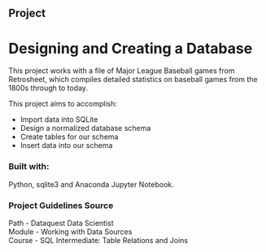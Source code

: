 ## Project
# Designing and Creating a Database

This project works with a file of Major League Baseball games from Retrosheet, which compiles detailed statistics on baseball games from the 1800s through to today.

This project aims to accomplish:
- Import data into SQLite
- Design a normalized database schema
- Create tables for our schema
- Insert data into our schema


### Built with:

Python, sqlite3 and Anaconda Jupyter Notebook.


### Project Guidelines Source

 Path - Dataquest Data Scientist\
 Module - Working with Data Sources\
 Course - SQL Intermediate: Table Relations and Joins